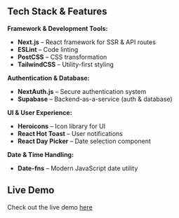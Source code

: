 ## **Tech Stack & Features**

**Framework & Development Tools:**

- **Next.js** – React framework for SSR & API routes
- **ESLint** – Code linting
- **PostCSS** – CSS transformation
- **TailwindCSS** – Utility-first styling

**Authentication & Database:**

- **NextAuth.js** – Secure authentication system
- **Supabase** – Backend-as-a-service (auth & database)

**UI & User Experience:**

- **Heroicons** – Icon library for UI
- **React Hot Toast** – User notifications
- **React Day Picker** – Date selection component

**Date & Time Handling:**

- **Date-fns** – Modern JavaScript date utility

## Live Demo

Check out the live demo [here](https://the-wild-oasis-frontend-six.vercel.app/)
